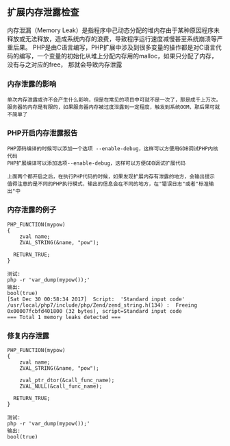 ## 扩展内存泄露检查
内存泄漏（Memory Leak）是指程序中己动态分配的堆内存由于某种原因程序未释放或无法释放，造成系统内存的浪费，导致程序运行速度减慢甚至系统崩溃等严重后果。
PHP是由C语言编写，PHP扩展中涉及到很多变量的操作都是对C语言代码的编写，一个变量的初始化从堆上分配内存用的malloc，如果只分配了内存，没有与之对应的free，
那就会导致内存泄露

### 内存泄露的影响
```
单次内存泄露或许不会产生什么影响，但是在常见的项目中可就不是一次了，那是成千上万次，服务器的内存是有限的，如果服务器内存被过度泄露到一定程度，触发到系统OOM，那后果可就不简单了
```

### PHP开启内存泄露报告
```
PHP源码编译的时候可以添加一个选项 --enable-debug，这样可以方便用GDB调试PHP内核代码
PHP扩展编译可以添加选项--enable-debug，这样可以方便GDB调试扩展代码

上面两个都开启之后，在执行PHP代码的时候，如果发现扩展内存有泄露的地方，会输出提示
值得注意的是不同的PHP执行模式，输出的信息会在不同的地方，在"错误日志"或者"标准输出"中
```

### 内存泄露的例子
```
PHP_FUNCTION(mypow)
{
	zval name;
	ZVAL_STRING(&name, "pow");

  RETURN_TRUE;
}

测试:
php -r 'var_dump(mypow());'
输出:
bool(true)
[Sat Dec 30 00:58:34 2017]  Script:  'Standard input code'
/usr/local/php7/include/php/Zend/zend_string.h(134) :  Freeing 0x00007fcbfd401800 (32 bytes), script=Standard input code
=== Total 1 memory leaks detected ===
```

### 修复内存泄露
```
PHP_FUNCTION(mypow)
{
	zval name;
	ZVAL_STRING(&name, "pow");

	zval_ptr_dtor(&call_func_name);
	ZVAL_NULL(&call_func_name);
	
  RETURN_TRUE;
}

测试:
php -r 'var_dump(mypow());'
输出:
bool(true)
```
